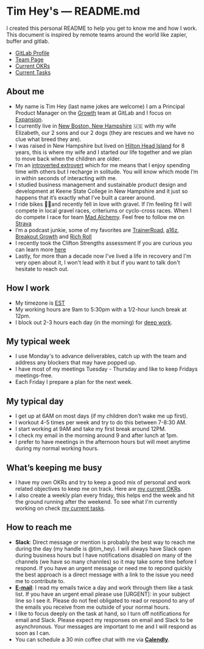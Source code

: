 # Tim Hey's — README.md

I created this personal README to help you get to know me and how I work. This document is inspired by remote teams around the world like zapier, buffer and gitlab.

- [GitLab Profile](https://gitlab.com/timhey)
- [Team Page](https://about.gitlab.com/company/team/#timhey)
- [Current OKRs](https://gitlab.com/timhey/focus/blob/master/OKRs/current.md)
- [Current Tasks](https://gitlab.com/timhey/focus/blob/master/Tasks/Current.md)

## About me

- My name is Tim Hey (last name jokes are welcome) I am a Principal Product Manager on the [Growth](https://about.gitlab.com/handbook/product/growth/) team at GitLab and I focus on [Expansion](https://about.gitlab.com/direction/expansion/).
- I currently live in [New Boston, New Hampshire](https://www.google.com/maps/place/New+Boston,+NH+03070/@42.9777511,-71.7556169,12z/data=!3m1!4b1!4m5!3m4!1s0x89e233e8a9946e0d:0x590e6c13b1743f65!8m2!3d42.9761945!4d-71.6939626) 🇺🇸 with my wife Elizabeth, our 2 sons and our 2 dogs (they are rescues and we have no clue what breed they are).
- I was raised in New Hampshire but lived on [Hilton Head Island](https://www.google.com/maps/place/Hilton+Head+Island,+SC/@32.1834696,-80.8174359,12z/data=!3m1!4b1!4m5!3m4!1s0x88fc79dc8ed319ad:0x2ce5a67aeba2283d!8m2!3d32.216316!4d-80.752608) for 8 years, this is where my wife and I started our life together and we plan to move back when the children are older.
- I’m an [introverted extrovert](https://en.wikipedia.org/wiki/Extraversion_and_introversion) which for me means that I enjoy spending time with others but I recharge in solitude. You will know which mode I’m in within seconds of interacting with me.
- I studied business management and sustainable product design and development at Keene State College in New Hampshire and it just so happens that it’s exactly what I’ve built a career around.
- I ride bikes 🚴‍♂️and recently fell in love with gravel. If I’m feeling fit I will compete in local gravel races, criteriums or cyclo-cross races. When I do compete I race for team [Mad Alchemy](https://www.madalchemy.com/). Feel free to follow me on [Strava](https://www.strava.com/athletes/2610245)
- I’m a podcast junkie, some of my favorites are [TrainerRoad](https://www.trainerroad.com/podcast), [a16z](https://a16z.com/podcasts/), [Breakout Growth](https://www.seanellis.me/the-breakout-growth-podcast.html) and [Rich Roll](https://www.richroll.com/)
- I recently took the Clifton Strengths assessment If you are curious you can learn more [here](https://gitlab.com/gitlab-org/growth/product/issues/797)
- Lastly, for more than a decade now I've lived a life in recovery and I'm very open about it, I won't lead with it but if you want to talk don't hesitate to reach out.

## How I work

- My timezone is [EST](https://time.is/ET)
- My working hours are 9am to 5:30pm with a 1/2-hour lunch break at 12pm.
- I block out 2-3 hours each day (in the morning) for [deep work](https://www.calnewport.com/books/deep-work/).

## My typical week

- I use Monday's to advance deliverables, catch up with the team and address any blockers that may have popped up.
- I have most of my meetings Tuesday - Thursday and like to keep Fridays meetings-free.
- Each Friday I prepare a plan for the next week.

## My typical day

- I get up at 6AM on most days (if my children don’t wake me up first).
- I workout 4-5 times per week and try to do this between 7-8:30 AM.
- I start working at 9AM and take my first break around 12PM.
- I check my email in the morning around 9 and after lunch at 1pm.
- I prefer to have meetings in the afternoon hours but will meet anytime during my normal working hours.

## What’s keeping me busy

- I have my own OKRs and try to keep a good mix of personal and work related objectives to keep me on track. Here are [my current OKRs](https://gitlab.com/timhey/focus/blob/master/OKRs/current.md).
- I also create a weekly plan every friday, this helps end the week and hit the ground running after the weekend. To see what I'm currently working on check [my current tasks](https://gitlab.com/timhey/focus/blob/master/Tasks/Current.md).

## How to reach me

- **Slack**: Direct message or mention is probably the best way to reach me during the day (my handle is @tim_hey). I will always have Slack open during business hours but I have notifications disabled on many of the channels (we have so many channles) so it may take some time before I respond. If you have an urgent message or need me to repond quickly the best approach is a direct message with a link to the issue you need me to contribute to.
- <b>[E-mail](mailto:they@gitlab.com)</b>: I read my emails twice a day and work through them like a task list. If you have an urgent email please use [URGENT]: in your subject line so I see it. Please do not feel obligated to read or respond to any of the emails you receive from me outside of your normal hours.
- I like to focus deeply on the task at hand, so I turn off notifications for email and Slack. Please expect my responses on email and Slack to be asynchronous. Your messages are important to me and I will respond as soon as I can.
- You can schedule a 30 min coffee chat with me via <b>[Calendly](https://calendly.com/timhey-gitlab)</b>.
